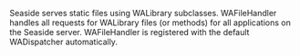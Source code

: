 Seaside serves static files using WALibrary subclasses. WAFileHandler handles all requests for WALibrary files (or methods) for all applications on the Seaside server. WAFileHandler is registered with the default WADispatcher automatically.